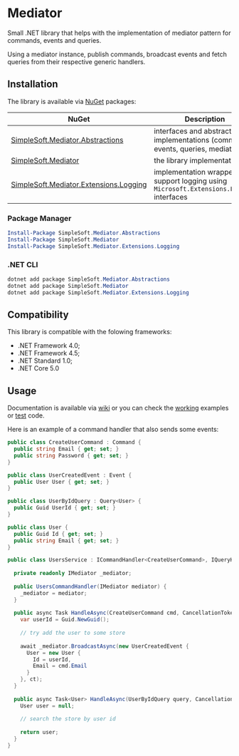 # Mediator
Small .NET library that helps with the implementation of mediator pattern for commands, events and queries.

Using a mediator instance, publish commands, broadcast events and fetch queries from their respective generic handlers.

## Installation
The library is available via [NuGet](https://www.nuget.org/packages?q=SimpleSoft.Mediator) packages:

| NuGet | Description |
| --- | --- |
| [SimpleSoft.Mediator.Abstractions](https://www.nuget.org/packages/SimpleSoft.Mediator.Abstractions/) | interfaces and abstract implementations (commands, events, queries, mediator, ...) |
| [SimpleSoft.Mediator](https://www.nuget.org/packages/SimpleSoft.Mediator/) | the library implementation |
| [SimpleSoft.Mediator.Extensions.Logging](https://www.nuget.org/packages/SimpleSoft.Mediator.Extensions.Logging/) | implementation wrappers that support logging using `Microsoft.Extensions.Logging` interfaces |

### Package Manager
```powershell
Install-Package SimpleSoft.Mediator.Abstractions
Install-Package SimpleSoft.Mediator
Install-Package SimpleSoft.Mediator.Extensions.Logging
```

### .NET CLI
```powershell
dotnet add package SimpleSoft.Mediator.Abstractions
dotnet add package SimpleSoft.Mediator
dotnet add package SimpleSoft.Mediator.Extensions.Logging
```
## Compatibility
This library is compatible with the folowing frameworks:

* .NET Framework 4.0;
* .NET Framework 4.5;
* .NET Standard 1.0;
* .NET Core 5.0

## Usage
Documentation is available via [wiki](https://github.com/simplesoft-pt/Mediator/wiki) or you can check the [working](https://github.com/simplesoft-pt/Mediator/tree/master/work/) examples or [test](https://github.com/simplesoft-pt/Mediator/tree/master/test) code.

Here is an example of a command handler that also sends some events:
```csharp
public class CreateUserCommand : Command {
  public string Email { get; set; }
  public string Password { get; set; }
}

public class UserCreatedEvent : Event {
  public User User { get; set; }
}

public class UserByIdQuery : Query<User> {
  public Guid UserId { get; set; }
}

public class User {
  public Guid Id { get; set; }
  public string Email { get; set; }
}

public class UsersService : ICommandHandler<CreateUserCommand>, IQueryHandler<UserByIdQuery,User> {
  
  private readonly IMediator _mediator;
  
  public UsersCommandHandler(IMediator mediator) {
    _mediator = mediator;
  }
  
  public async Task HandleAsync(CreateUserCommand cmd, CancellationToken ct) {
    var userId = Guid.NewGuid();
    
    // try add the user to some store
    
    await _mediator.BroadcastAsync(new UserCreatedEvent {
      User = new User {
        Id = userId,
        Email = cmd.Email
      }
    }, ct);
  }
  
  public async Task<User> HandleAsync(UserByIdQuery query, CancellationToken ct) {
    User user = null;
    
    // search the store by user id
    
    return user;
  }
}
```
